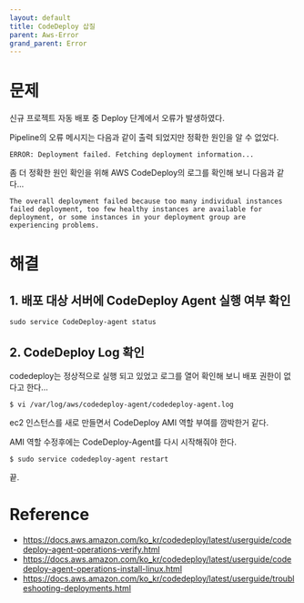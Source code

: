 ```yaml
---
layout: default
title: CodeDeploy 삽질
parent: Aws-Error
grand_parent: Error
---
```


# 문제

신규 프로젝트 자동 배포 중 Deploy 단계에서 오류가 발생하였다.

Pipeline의 오류 메시지는 다음과 같이 출력 되었지만 정확한 원인을 알 수 없었다.

```
ERROR: Deployment failed. Fetching deployment information...
```

좀 더 정확한 원인 확인을 위해 AWS CodeDeploy의 로그를 확인해 보니 다음과 같다...

```
The overall deployment failed because too many individual instances failed deployment, too few healthy instances are available for deployment, or some instances in your deployment group are experiencing problems.
```

# 해결

## 1. 배포 대상 서버에 CodeDeploy Agent 실행 여부 확인

```
sudo service CodeDeploy-agent status
```

## 2. CodeDeploy Log 확인

codedeploy는 정상적으로 실행 되고 있었고 로그를 열어 확인해 보니 배포 권한이 없다고 한다...

```
$ vi /var/log/aws/codedeploy-agent/codedeploy-agent.log
```

ec2 인스턴스를 새로 만들면서 CodeDeploy AMI 역할 부여를 깜박한거 같다.

AMI 역할 수정후에는 CodeDeploy-Agent를 다시 시작해줘야 한다.

```
$ sudo service codedeploy-agent restart
```

끝.

# Reference

- https://docs.aws.amazon.com/ko_kr/codedeploy/latest/userguide/codedeploy-agent-operations-verify.html
- https://docs.aws.amazon.com/ko_kr/codedeploy/latest/userguide/codedeploy-agent-operations-install-linux.html
- https://docs.aws.amazon.com/ko_kr/codedeploy/latest/userguide/troubleshooting-deployments.html